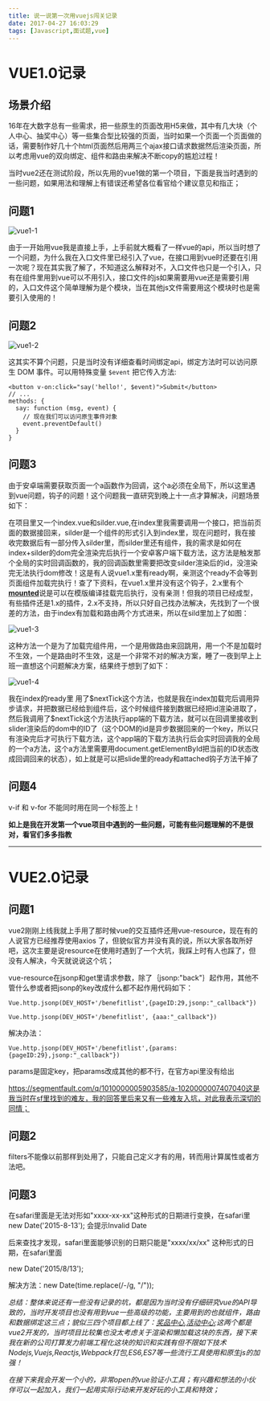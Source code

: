 ```yaml
---
title: 说一说第一次用vuejs闯关记录
date: 2017-04-27 16:03:29
tags: [Javascript,面试题,vue]
---
```




# VUE1.0记录

## 场景介绍

16年在大数字总有一些需求，把一些原生的页面改用H5来做，其中有几大块（个人中心、抽奖中心）等一些集合型比较强的页面，当时如果一个页面一个页面做的话，需要制作好几十个html页面然后用两三个ajax接口请求数据然后渲染页面，所以考虑用vue的双向绑定、组件和路由来解决不断copy的尴尬过程！

当时vue2还在测试阶段，所以先用的vue1做的第一个项目，下面是我当时遇到的一些问题，如果用法和理解上有错误还希望各位看官给个建议意见和指正；

## 问题1

![vue1-1](\images\说一说第一次用vuejs闯关记录\vue1-1.png)

由于一开始用vue我是直接上手，上手前就大概看了一样vue的api，所以当时想了一个问题，为什么我在入口文件里已经引入了vue，在接口用到vue时还要在引用一次呢？现在其实我了解了，不知道这么解释对不，入口文件也只是一个引入，只有在组件里用到vue可以不用引入，接口文件的js如果需要用vue还是需要引用的，入口文件这个简单理解为是个模块，当在其他js文件需要用这个模块时也是需要引入使用的！

## 问题2

![vue1-2](\images\说一说第一次用vuejs闯关记录\vue1-2.png)

这其实不算个问题，只是当时没有详细查看时间绑定api，绑定方法时可以访问原生 DOM 事件。可以用特殊变量 `$event` 把它传入方法:

```
<button v-on:click="say('hello!', $event)">Submit</button>
// ...
methods: {
  say: function (msg, event) {
    // 现在我们可以访问原生事件对象
    event.preventDefault()
  }
}
```

## 问题3

​       由于安卓端需要获取页面一个a函数作为回调，这个a必须在全局下，所以这里遇到vue问题，钩子的问题！这个问题我一直研究到晚上十一点才算解决，问题场景如下：

在项目里又一个index.vue和silder.vue,在index里我<!--more-->需要调用一个接口，把当前页面的数据接回来，silder是一个组件的形式引入到index里，现在问题时，我在接收完数据后有一部分传入silder里，而silder里还有组件，我的需求是如何在index+silder的dom完全渲染完后执行一个安卓客户端下载方法，这方法是触发那个全局的实时回调函数的，我的回调函数里需要把改变silder渲染后的id，没渲染完无法执行dom修改！这是有人说vue1.x里有ready啊，亲测这个ready不会等到页面组件加载完执行！查了下资料，在vue1.x里并没有这个钩子，2.x里有个[**mounted**](#mounted)说是可以在模版编译挂载完后执行，没有亲测！但我的项目已经成型，有些插件还是1.x的插件，2.x不支持，所以只好自己找办法解决，先找到了一个很差的方法，由于index有加载和路由两个方式进来，所以在sild里加上了如图：

![vue1-3](\images\说一说第一次用vuejs闯关记录\vue1-3.png)

这种方法一个是为了加载完组件用，一个是用做路由来回跳用，用一个不是加载时不生效，一个是路由时不生效，这是一个非常不对的解决方案，睡了一夜到早上上班一直想这个问题解决方案，结果终于想到了如下：

![vue1-4](\images\说一说第一次用vuejs闯关记录\vue1-4.png)

我在index的ready里 用了\$nextTick这个方法，也就是我在index加载完后调用异步请求，并把数据已经给到组件后，这个时候组件接到数据已经把id渲染进取了，然后我调用了\$nextTick这个方法执行app端的下载方法，就可以在回调里接收到slider渲染后的dom中的ID了（这个DOM的id是异步数据回来的一个key，所以只有渲染完后才可执行下载方法，这个app端的下载方法执行后会实时回调我的全局的一个a方法，这个a方法里需要用document.getElementById把当前的ID状态改成回调回来的状态），如上就是可以把slide里的ready和attached钩子方法干掉了

## 问题4

 v-if 和 v-for 不能同时用在同一个标签上！

**如上是我在开发第一个vue项目中遇到的一些问题，可能有些问题理解的不是很对，看官们多多指教**

------



# VUE2.0记录

## 问题1

vue2刚刚上线我就上手用了那时候vue的交互插件还用vue-resource，现在有的人说官方已经推荐使用axios 了，但貌似官方并没有真的说，所以大家各取所好吧，这次主要是说resource在使用时遇到了一个大坑，我踩上时有人也踩了，但没有人解决，今天就说说这个坑；

vue-resource在jsonp和get里请求参数，除了｛jsonp:"back"｝起作用，其他不管什么参或者把jsonp的key改成什么都不起作用代码如下：

```
Vue.http.jsonp(DEV_HOST+'/benefitlist',{pageID:29,jsonp:"_callback"})

Vue.http.jsonp(DEV_HOST+'/benefitlist', {aaa:"_callback"})

```

解决办法：

```
Vue.http.jsonp(DEV_HOST+'/benefitlist',{params: {pageID:29},jsonp:"_callback"})
```

params是固定key，把params改成其他的都不行，在官方api里没有给出

https://segmentfault.com/q/1010000005903585/a-1020000007407040这是我当时在sf里找到的难友，我的回答里后来又有一些难友入坑，对此我表示深切的同情；

## 问题2

filters不能像以前那样到处用了，只能自己定义才有的用，转而用计算属性或者方法吧。

## 问题3

[^这是不同浏览器中js解释器的兼容问题]: 

在safari里面是无法对形如"xxxx-xx-xx"这种形式的日期进行变换，在safari里new Date('2015-8-13');  会提示Invalid Date

后来查找才发现，safari里面能够识别的日期只能是"xxxx/xx/xx" 这种形式的日期，在safari里面

new Date('2015/8/13');

解决方法：new Date(time.replace(/-/g, "/"));



*总结：整体来说还有一些没有记录的坑，都是因为当时没有仔细研究vue的API导致的，当时开发项目也没有用到vue一些高级的功能，主要用到的也就组件，路由和数据绑定这三点；貌似三四个项目都上线了：[奖品中心](http://prize.u.360.cn/web/index.html#/),[活动中心](http://guact.u.360.cn/node/activity/index.html);这两个都是vue2开发的，当时项目比较集也没太考虑关于渲染和懒加载这块的东西，接下来我在新的公司打算发力前端工程化这块的知识和实践有但不限如下技术Nodejs,Vuejs,Reactjs,Webpack打包,ES6,ES7等一些流行工具使用和原生js的加强！*

   *在接下来我会开发一个小的，非常open的vue验证小工具；有兴趣和想法的小伙伴可以一起加入，我们一起用实际行动来开发好玩的小工具和特效；*

